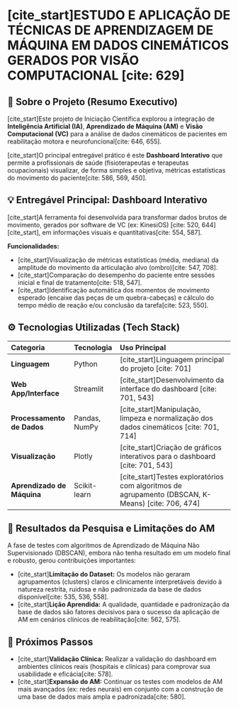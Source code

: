 # [cite_start]ESTUDO E APLICAÇÃO DE TÉCNICAS DE APRENDIZAGEM DE MÁQUINA EM DADOS CINEMÁTICOS GERADOS POR VISÃO COMPUTACIONAL [cite: 629]

## 🎯 Sobre o Projeto (Resumo Executivo)

[cite_start]Este projeto de Iniciação Científica explorou a integração de **Inteligência Artificial (IA)**, **Aprendizado de Máquina (AM)** e **Visão Computacional (VC)** para a análise de dados cinemáticos de pacientes em reabilitação motora e neurofuncional[cite: 646, 655].

[cite_start]O principal entregável prático é este **Dashboard Interativo** que permite a profissionais de saúde (fisioterapeutas e terapeutas ocupacionais) visualizar, de forma simples e objetiva, métricas estatísticas do movimento do paciente[cite: 586, 569, 450].

## 💡 Entregável Principal: Dashboard Interativo

[cite_start]A ferramenta foi desenvolvida para transformar dados brutos de movimento, gerados por software de VC (ex: KinesiOS) [cite: 520, 644][cite_start], em informações visuais e quantitativas[cite: 554, 587].

**Funcionalidades:**
* [cite_start]Visualização de métricas estatísticas (média, mediana) da amplitude do movimento da articulação alvo (ombro)[cite: 547, 708].
* [cite_start]Comparação do desempenho do paciente entre sessões inicial e final de tratamento[cite: 518, 547].
* [cite_start]Identificação automática dos momentos de movimento esperado (encaixe das peças de um quebra-cabeças) e cálculo do tempo médio de reação e/ou conclusão da tarefa[cite: 523, 550].

## ⚙️ Tecnologias Utilizadas (Tech Stack)

| Categoria | Tecnologia | Uso Principal |
| :--- | :--- | :--- |
| **Linguagem** | Python | [cite_start]Linguagem principal do projeto [cite: 701] |
| **Web App/Interface** | Streamlit | [cite_start]Desenvolvimento da interface do dashboard [cite: 701, 543] |
| **Processamento de Dados** | Pandas, NumPy | [cite_start]Manipulação, limpeza e normalização dos dados cinemáticos [cite: 701, 714] |
| **Visualização** | Plotly | [cite_start]Criação de gráficos interativos para o dashboard [cite: 701, 543] |
| **Aprendizado de Máquina** | Scikit-learn | [cite_start]Testes exploratórios com algoritmos de agrupamento (DBSCAN, K-Means) [cite: 706, 474] |

## 🚧 Resultados da Pesquisa e Limitações do AM

A fase de testes com algoritmos de Aprendizado de Máquina Não Supervisionado (DBSCAN), embora não tenha resultado em um modelo final e robusto, gerou contribuições importantes:

* [cite_start]**Limitação do Dataset:** Os modelos não geraram agrupamentos (clusters) claros e clinicamente interpretáveis devido à natureza restrita, ruidosa e não padronizada da base de dados disponível[cite: 535, 536, 558].
* [cite_start]**Lição Aprendida:** A qualidade, quantidade e padronização da base de dados são fatores decisivos para o sucesso da aplicação de AM em cenários clínicos de reabilitação[cite: 562, 575].

## 🚀 Próximos Passos

* [cite_start]**Validação Clínica:** Realizar a validação do dashboard em ambientes clínicos reais (hospitais e clínicas) para comprovar sua usabilidade e eficácia[cite: 578].
* [cite_start]**Expansão do AM:** Continuar os testes com modelos de AM mais avançados (ex: redes neurais) em conjunto com a construção de uma base de dados mais ampla e padronizada[cite: 580].